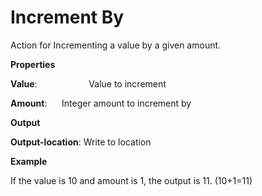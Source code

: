 # Increment By

Action for Incrementing a value by a given amount.

 **Properties**
 

**Value**:                     Value to increment

**Amount**:                 Integer amount to increment by

 **Output**
 

**Output-location**: Write to location

 **Example**
 

If the value is 10 and amount is 1, the output is 11. (10+1=11)